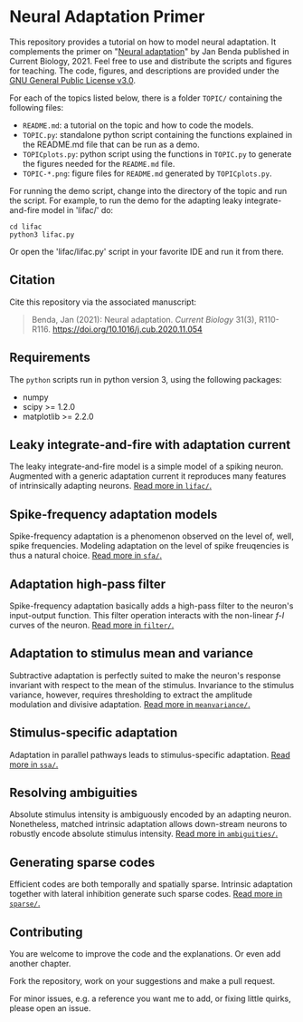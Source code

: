 # Neural Adaptation Primer

This repository provides a tutorial on how to model neural
adaptation. It complements the primer on "[Neural
adaptation](https://doi.org/10.1016/j.cub.2020.11.054)" by Jan Benda
published in Current Biology, 2021. Feel free to use and distribute
the scripts and figures for teaching. The code, figures, and
descriptions are provided under the [GNU General Public License
v3.0](LICENSE).

For each of the topics listed below, there is a folder `TOPIC/`
containing the following files:
- `README.md`: a tutorial on the topic and how to code the models.
- `TOPIC.py`: standalone python script containing the functions
  explained in the README.md file that can be run as a demo.
- `TOPICplots.py`: python script using the functions in `TOPIC.py` to
  generate the figures needed for the `README.md` file.
- `TOPIC-*.png`: figure files for `README.md` generated by
  `TOPICplots.py`.

For running the demo script, change into the directory of the topic
and run the script. For example, to run the demo for the adapting
leaky integrate-and-fire model in 'lifac/' do:
```
cd lifac
python3 lifac.py
```
Or open the 'lifac/lifac.py' script in your favorite IDE and run it
from there.


## Citation

Cite this repository via the associated manuscript:

> Benda, Jan (2021): Neural adaptation. *Current Biology* 31(3), R110-R116.
> https://doi.org/10.1016/j.cub.2020.11.054


## Requirements

The `python` scripts run in python version 3, using the following packages:

- numpy
- scipy >= 1.2.0
- matplotlib >= 2.2.0


## Leaky integrate-and-fire with adaptation current

The leaky integrate-and-fire model is a simple model of a spiking
neuron. Augmented with a generic adaptation current it reproduces many
features of intrinsically adapting neurons. [Read more in
`lifac/`.](lifac/README.md)


## Spike-frequency adaptation models

Spike-frequency adaptation is a phenomenon observed on the level of,
well, spike frequencies. Modeling adaptation on the level of spike
freuqencies is thus a natural choice. [Read more in
`sfa/`.](sfa/README.md)


## Adaptation high-pass filter

Spike-frequency adaptation basically adds a high-pass filter to the
neuron's input-output function. This filter operation interacts with
the non-linear *f-I* curves of the neuron. [Read
more in `filter/`.](filter/README.md)


## Adaptation to stimulus mean and variance

Subtractive adaptation is perfectly suited to make the neuron's
response invariant with respect to the mean of the
stimulus. Invariance to the stimulus variance, however, requires
thresholding to extract the amplitude modulation and divisive
adaptation. [Read more in `meanvariance/`.](meanvariance/README.md)


## Stimulus-specific adaptation

Adaptation in parallel pathways leads to stimulus-specific
adaptation. [Read more in `ssa/`.](ssa/README.md)


## Resolving ambiguities

Absolute stimulus intensity is ambiguously encoded by an adapting
neuron. Nonetheless, matched intrinsic adaptation allows down-stream
neurons to robustly encode absolute stimulus intensity. [Read more in
`ambiguities/`.](ambiguities/README.md)


## Generating sparse codes

Efficient codes are both temporally and spatially sparse. Intrinsic
adaptation together with lateral inhibition generate such sparse
codes. [Read more in `sparse/`.](sparse/README.md)


## Contributing

You are welcome to improve the code and the explanations. Or even add
another chapter.

Fork the repository, work on your suggestions and make a pull request.

For minor issues, e.g. a reference you want me to add, or fixing
little quirks, please open an issue.
